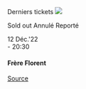 [](https://www.bozar.be/fr/calendrier/frere-florent)

Derniers tickets ![](https://www.bozar.be/sites/default/files/styles/small_card_landscape_no_crop/public/efficy/images/2846877_12-12-frere-florent-priuli-01.jpg?itok=lbq-cGjJ) 

Sold out Annulé Reporté

12 Déc.'22  
\- 20:30

#### Frère Florent

[Source](https://www.bozar.be/fr/search?contentType=event&searchQuery=balanescu)